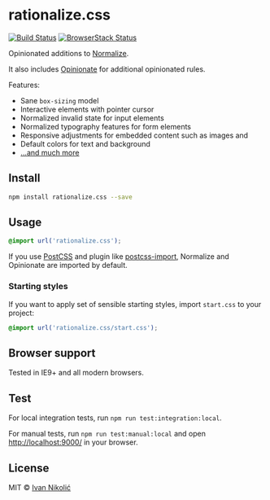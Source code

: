 # rationalize.css

[![Build Status][ci-img]][ci] [![BrowserStack Status][browserstack-img]][browserstack]

Opinionated additions to [Normalize][normalize].

It also includes [Opinionate][opinionate] for additional opinionated rules.

Features:

* Sane `box-sizing` model
* Interactive elements with pointer cursor
* Normalized invalid state for input elements
* Normalized typography features for form elements
* Responsive adjustments for embedded content such as images and
* Default colors for text and background
* […and much more](https://github.com/niksy/rationalize.css/blob/master/index.css)

## Install

```sh
npm install rationalize.css --save
```

## Usage

```css
@import url('rationalize.css');
```

If you use [PostCSS](https://github.com/postcss/postcss) and plugin like [postcss-import](https://github.com/postcss/postcss-import), Normalize and Opinionate are imported by default.

### Starting styles

If you want to apply set of sensible starting styles, import `start.css` to your project:

```css
@import url('rationalize.css/start.css');
```

## Browser support

Tested in IE9+ and all modern browsers.

## Test

For local integration tests, run `npm run test:integration:local`.

For manual tests, run `npm run test:manual:local` and open <http://localhost:9000/> in your browser.

## License

MIT © [Ivan Nikolić](http://ivannikolic.com)

[ci]: https://travis-ci.org/niksy/rationalize.css
[ci-img]: https://travis-ci.org/niksy/rationalize.css.svg?branch=master
[browserstack]: https://www.browserstack.com/
[browserstack-img]: https://www.browserstack.com/automate/badge.svg?badge_key=VEhBZ0ZVMWliSGZzVExkcmZTUlBkaCs1bDdyRHllTmFRcXMzanJUd0tCaz0tLTErOGtUZDk1WHFzQjJrNW5tQUkyTnc9PQ==--41cb4dc771ca127384ccbc2b9e321b10e32f1957
[normalize]: http://necolas.github.io/normalize.css/
[opinionate]: https://github.com/adamgruber/opinionate.css
